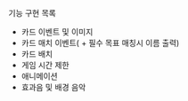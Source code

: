 기능 구현 목록
  * 카드 이벤트 및 이미지
  * 카드 매치 이벤트( + 필수 목표 매칭시 이름 출력)
  * 카드 배치
  * 게임 시간 제한
  * 애니메이션
  * 효과음 및 배경 음악
